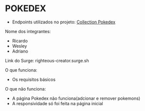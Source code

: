 # POKEDEX

- Endpoints utilizados no projeto:  [Collection Pokedex](https://documenter.getpostman.com/view/14330700/Tz5tYFx4)

Nome dos integrantes: 
- Ricardo
- Wesley
- Adriano

Link do Surge: righteous-creator.surge.sh

O que funciona:

- Os requisitos básicos 

O que não funciona: 

- A página Pokedex não funciona(adcionar e remover pokemons)
- A responsividade só foi feita na página inicial
